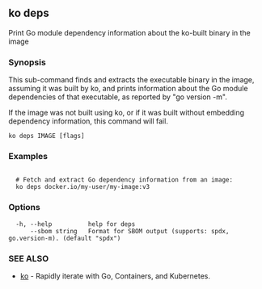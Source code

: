 ## ko deps

Print Go module dependency information about the ko-built binary in the image

### Synopsis

This sub-command finds and extracts the executable binary in the image, assuming it was built by ko, and prints information about the Go module dependencies of that executable, as reported by "go version -m".

If the image was not built using ko, or if it was built without embedding dependency information, this command will fail.

```
ko deps IMAGE [flags]
```

### Examples

```

  # Fetch and extract Go dependency information from an image:
  ko deps docker.io/my-user/my-image:v3
```

### Options

```
  -h, --help          help for deps
      --sbom string   Format for SBOM output (supports: spdx, go.version-m). (default "spdx")
```

### SEE ALSO

* [ko](ko.md)	 - Rapidly iterate with Go, Containers, and Kubernetes.

